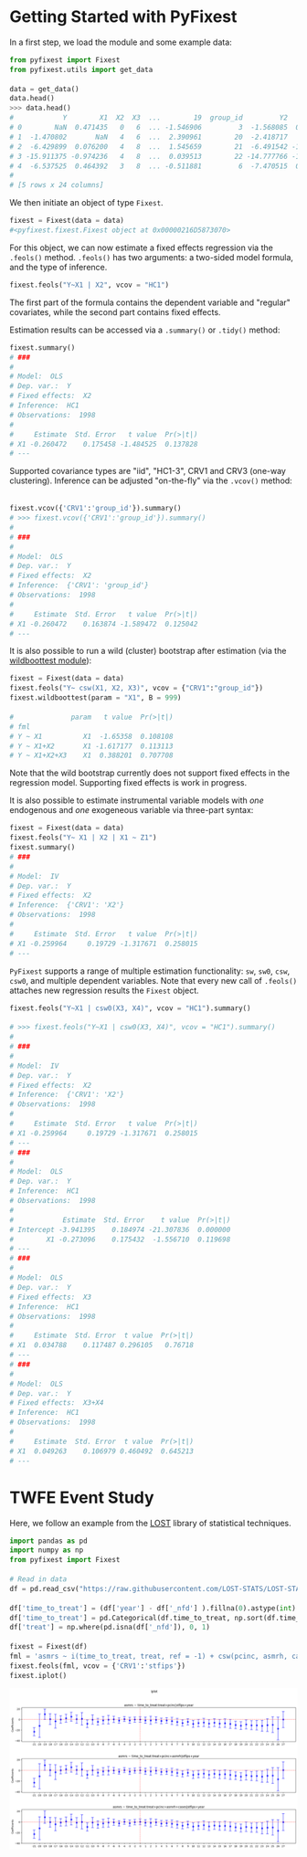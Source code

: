 # Getting Started with PyFixest

In a first step, we load the module and some example data:

```py
from pyfixest import Fixest
from pyfixest.utils import get_data

data = get_data()
data.head()
>>> data.head()
#            Y        X1  X2  X3  ...        19  group_id         Y2        Z1
# 0        NaN  0.471435   0   6  ... -1.546906         3  -1.568085  0.971477
# 1  -1.470802       NaN   4   6  ...  2.390961        20  -2.418717       NaN
# 2  -6.429899  0.076200   4   8  ...  1.545659        21  -6.491542 -1.122705
# 3 -15.911375 -0.974236   4   8  ...  0.039513        22 -14.777766 -1.381387
# 4  -6.537525  0.464392   3   8  ... -0.511881         6  -7.470515  0.327149
#
# [5 rows x 24 columns]

```

We then initiate an object of type `Fixest`.

```py
fixest = Fixest(data = data)
#<pyfixest.fixest.Fixest object at 0x00000216D5873070>
```

For this object, we can now estimate a fixed effects regression via the `.feols()` method. `.feols()` has two arguments: a two-sided model formula, and the type of inference.

```py
fixest.feols("Y~X1 | X2", vcov = "HC1")
```
The first part of the formula contains the dependent variable and "regular" covariates, while the second part contains fixed effects.

Estimation results can be accessed via a `.summary()` or `.tidy()` method:

```py
fixest.summary()
# ###
#
# Model:  OLS
# Dep. var.:  Y
# Fixed effects:  X2
# Inference:  HC1
# Observations:  1998
#
#     Estimate  Std. Error   t value  Pr(>|t|)
# X1 -0.260472    0.175458 -1.484525  0.137828
# ---
```

Supported covariance types are "iid", "HC1-3", CRV1 and CRV3 (one-way clustering). Inference can be adjusted "on-the-fly" via the
`.vcov()` method:

```py

fixest.vcov({'CRV1':'group_id'}).summary()
# >>> fixest.vcov({'CRV1':'group_id'}).summary()
#
# ###
#
# Model:  OLS
# Dep. var.:  Y
# Fixed effects:  X2
# Inference:  {'CRV1': 'group_id'}
# Observations:  1998
#
#     Estimate  Std. Error   t value  Pr(>|t|)
# X1 -0.260472    0.163874 -1.589472  0.125042
# ---
```

It is also possible to run a wild (cluster) bootstrap after estimation (via the [wildboottest module](https://github.com/s3alfisc/wildboottest)):

```py
fixest = Fixest(data = data)
fixest.feols("Y~ csw(X1, X2, X3)", vcov = {"CRV1":"group_id"})
fixest.wildboottest(param = "X1", B = 999)

#              param   t value  Pr(>|t|)
# fml
# Y ~ X1          X1  -1.65358  0.108108
# Y ~ X1+X2       X1 -1.617177  0.113113
# Y ~ X1+X2+X3    X1  0.388201  0.707708
```

Note that the wild bootstrap currently does not support fixed effects in the regression model. Supporting fixed effects is work in progress.

It is also possible to estimate instrumental variable models with *one* endogenous and *one* exogeneous variable via three-part syntax:

```python
fixest = Fixest(data = data)
fixest.feols("Y~ X1 | X2 | X1 ~ Z1")
fixest.summary()
# ###
#
# Model:  IV
# Dep. var.:  Y
# Fixed effects:  X2
# Inference:  {'CRV1': 'X2'}
# Observations:  1998
#
#     Estimate  Std. Error   t value  Pr(>|t|)
# X1 -0.259964     0.19729 -1.317671  0.258015
# ---
```

`PyFixest` supports a range of multiple estimation functionality: `sw`, `sw0`, `csw`, `csw0`, and multiple dependent variables. Note that every new call of `.feols()` attaches new regression results the `Fixest` object.

```py
fixest.feols("Y~X1 | csw0(X3, X4)", vcov = "HC1").summary()

# >>> fixest.feols("Y~X1 | csw0(X3, X4)", vcov = "HC1").summary()
#
# ###
#
# Model:  IV
# Dep. var.:  Y
# Fixed effects:  X2
# Inference:  {'CRV1': 'X2'}
# Observations:  1998
#
#     Estimate  Std. Error   t value  Pr(>|t|)
# X1 -0.259964     0.19729 -1.317671  0.258015
# ---
# ###
#
# Model:  OLS
# Dep. var.:  Y
# Inference:  HC1
# Observations:  1998
#
#            Estimate  Std. Error    t value  Pr(>|t|)
# Intercept -3.941395    0.184974 -21.307836  0.000000
#        X1 -0.273096    0.175432  -1.556710  0.119698
# ---
# ###
#
# Model:  OLS
# Dep. var.:  Y
# Fixed effects:  X3
# Inference:  HC1
# Observations:  1998
#
#     Estimate  Std. Error  t value  Pr(>|t|)
# X1  0.034788    0.117487 0.296105   0.76718
# ---
# ###
#
# Model:  OLS
# Dep. var.:  Y
# Fixed effects:  X3+X4
# Inference:  HC1
# Observations:  1998
#
#     Estimate  Std. Error  t value  Pr(>|t|)
# X1  0.049263    0.106979 0.460492  0.645213
# ---

```

# TWFE Event Study

Here, we follow an example from the [LOST](https://lost-stats.github.io/Model_Estimation/Research_Design/event_study.html) library of statistical techniques.

```py
import pandas as pd
import numpy as np
from pyfixest import Fixest

# Read in data
df = pd.read_csv("https://raw.githubusercontent.com/LOST-STATS/LOST-STATS.github.io/master/Model_Estimation/Data/Event_Study_DiD/bacon_example.csv")

df['time_to_treat'] = (df['year'] - df['_nfd'] ).fillna(0).astype(int)
df['time_to_treat'] = pd.Categorical(df.time_to_treat, np.sort(df.time_to_treat.unique()))
df['treat'] = np.where(pd.isna(df['_nfd']), 0, 1)

fixest = Fixest(df)
fml = 'asmrs ~ i(time_to_treat, treat, ref = -1) + csw(pcinc, asmrh, cases) | stfips + year'
fixest.feols(fml, vcov = {'CRV1':'stfips'})
fixest.iplot()
```

![image](figures/event_study.png)
